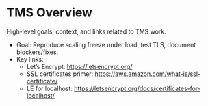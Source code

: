 # TMS Overview

High-level goals, context, and links related to TMS work.

- Goal: Reproduce scaling freeze under load, test TLS, document blockers/fixes.
- Key links:
  - Let’s Encrypt: https://letsencrypt.org/
  - SSL certificates primer: https://aws.amazon.com/what-is/ssl-certificate/
  - LE for localhost: https://letsencrypt.org/docs/certificates-for-localhost/

